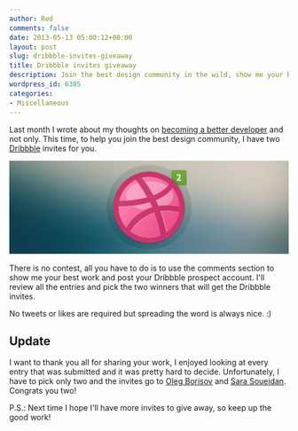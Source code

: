 ```yaml
---
author: Red
comments: false
date: 2013-05-13 05:00:12+00:00
layout: post
slug: dribbble-invites-giveaway
title: Dribbble invites giveaway
description: Join the best design community in the wild, show me your best work and you can win a Dribbble invite.
wordpress_id: 6385
categories:
- Miscellaneous
---
```


Last month I wrote about my thoughts on [becoming a better developer](/becoming-a-better-developer) and not only. This time, to help you join the best design community, I have two [Dribbble](http://dribbble.com/catalinred) invites for you.

![Dribbble invites](/dist/uploads/2013/05/dribbble-invites.jpg)

<!-- more -->

There is no contest, all you have to do is to use the comments section to show me your best work and post your Dribbble prospect account. I'll review all the entries and pick the two winners that will get the Dribbble invites.

No tweets or likes are required but spreading the word is always nice. :)


## Update

I want to thank you all for sharing your work, I enjoyed looking at every entry that was submitted and it was pretty hard to decide. Unfortunately, I have to pick only two and the invites go to [Oleg Borisov](http://dribbble.com/zaytar) and [Sara Soueidan](http://dribbble.com/sarasoueidan). Congrats you two!

P.S.: Next time I hope I'll have more invites to give away, so keep up the good work!